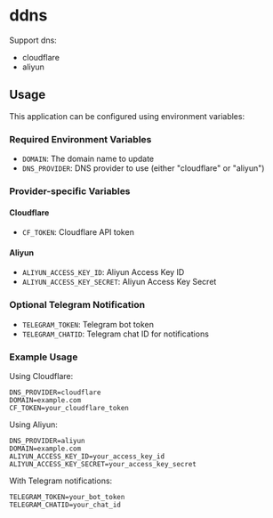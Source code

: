 # ddns

Support dns:

* cloudflare
* aliyun


## Usage

This application can be configured using environment variables:

### Required Environment Variables
- `DOMAIN`: The domain name to update
- `DNS_PROVIDER`: DNS provider to use (either "cloudflare" or "aliyun")

### Provider-specific Variables

#### Cloudflare
- `CF_TOKEN`: Cloudflare API token

#### Aliyun
- `ALIYUN_ACCESS_KEY_ID`: Aliyun Access Key ID
- `ALIYUN_ACCESS_KEY_SECRET`: Aliyun Access Key Secret

### Optional Telegram Notification
- `TELEGRAM_TOKEN`: Telegram bot token
- `TELEGRAM_CHATID`: Telegram chat ID for notifications

### Example Usage

Using Cloudflare:
```env
DNS_PROVIDER=cloudflare
DOMAIN=example.com
CF_TOKEN=your_cloudflare_token
```

Using Aliyun:
```env
DNS_PROVIDER=aliyun
DOMAIN=example.com
ALIYUN_ACCESS_KEY_ID=your_access_key_id
ALIYUN_ACCESS_KEY_SECRET=your_access_key_secret
```

With Telegram notifications:
```env
TELEGRAM_TOKEN=your_bot_token
TELEGRAM_CHATID=your_chat_id
```

